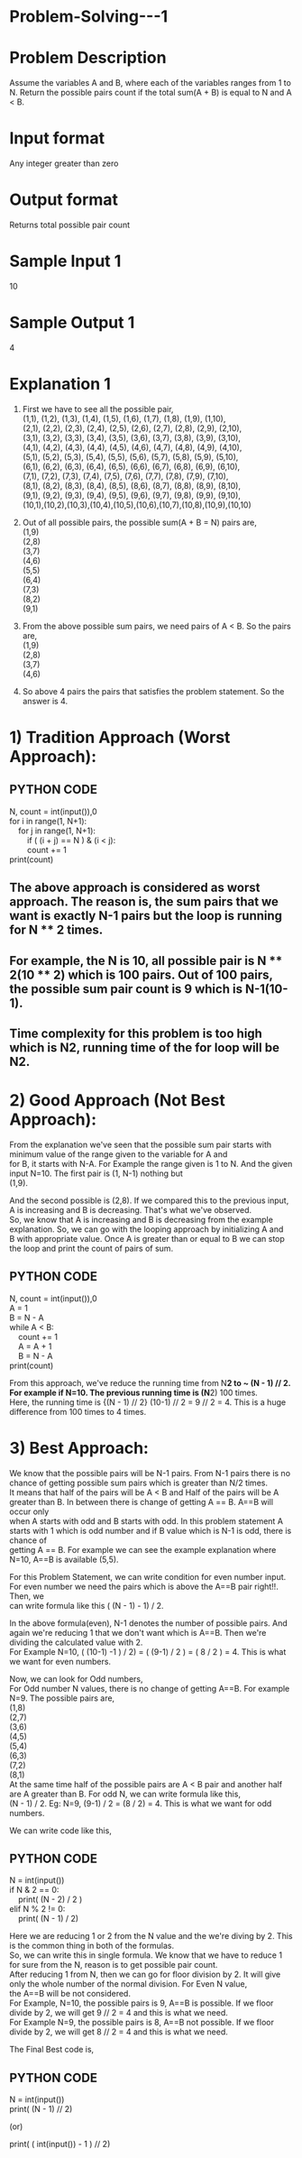 # Problem-Solving---1
# Problem Description
Assume the variables A and B, where each of the variables ranges from 1 to N. Return the possible pairs count if the total sum(A + B) is equal to N and A < B.
# Input format
Any integer greater than zero
# Output format
Returns total possible pair count
# Sample Input 1
10
# Sample Output 1
4
# Explanation 1
1) First we have to see all the possible pair, <br/>
   (1,1), (1,2), (1,3), (1,4), (1,5), (1,6), (1,7), (1,8), (1,9), (1,10), <br/>
   (2,1), (2,2), (2,3), (2,4), (2,5), (2,6), (2,7), (2,8), (2,9), (2,10), <br/>
   (3,1), (3,2), (3,3), (3,4), (3,5), (3,6), (3,7), (3,8), (3,9), (3,10), <br/>
   (4,1), (4,2), (4,3), (4,4), (4,5), (4,6), (4,7), (4,8), (4,9), (4,10), <br/>
   (5,1), (5,2), (5,3), (5,4), (5,5), (5,6), (5,7), (5,8), (5,9), (5,10), <br/>
   (6,1), (6,2), (6,3), (6,4), (6,5), (6,6), (6,7), (6,8), (6,9), (6,10), <br/>
   (7,1), (7,2), (7,3), (7,4), (7,5), (7,6), (7,7), (7,8), (7,9), (7,10), <br/>
   (8,1), (8,2), (8,3), (8,4), (8,5), (8,6), (8,7), (8,8), (8,9), (8,10), <br/>
   (9,1), (9,2), (9,3), (9,4), (9,5), (9,6), (9,7), (9,8), (9,9), (9,10), <br/>
   (10,1),(10,2),(10,3),(10,4),(10,5),(10,6),(10,7),(10,8),(10,9),(10,10) <br/>

2) Out of all possible pairs, the possible sum(A + B = N) pairs are, <br/>
   (1,9) <br/>
   (2,8) <br/>
   (3,7) <br/>
   (4,6) <br/>
   (5,5) <br/>
   (6,4) <br/>
   (7,3) <br/>
   (8,2) <br/>
   (9,1) <br/>

3) From the above possible sum pairs, we need pairs of A < B. So the pairs are, <br/>
   (1,9) <br/> 
   (2,8) <br/>
   (3,7) <br/>
   (4,6) <br/>

4) So above 4 pairs the pairs that satisfies the problem statement. So the answer is 4.

# 1) Tradition Approach (Worst Approach):

  ## PYTHON CODE
  N, count = int(input()),0 <br/>
  for i in range(1, N+1): <br/>
  &nbsp;&nbsp;&nbsp;&nbsp;for j in range(1, N+1): <br/>
  &nbsp;&nbsp;&nbsp;&nbsp;&nbsp;&nbsp;&nbsp;&nbsp;if ( (i + j) == N ) & (i < j): <br/>
  &nbsp;&nbsp;&nbsp;&nbsp;&nbsp;&nbsp;&nbsp;&nbsp;count += 1 <br/>
  print(count) <br/>

## The above approach is considered as worst approach. The reason is, the sum pairs that we want is exactly N-1 pairs but the loop is running for N ** 2 times.
## For example, the N is 10, all possible pair is N ** 2(10 ** 2) which is 100 pairs. Out of 100 pairs, the possible sum pair count is 9 which is N-1(10-1).
## Time complexity for this problem is too high which is N**2, running time of the for loop will be N**2.

# 2) Good Approach (Not Best Approach):

  From the explanation we've seen that the possible sum pair starts with minimum value of the range given to the variable for A and <br/>
  for B, it starts with N-A. For Example the range given is 1 to N. And the given input N=10. The first pair is (1, N-1) nothing but <br/>
  (1,9). <br/>

  And the second possible is (2,8). If we compared this to the previous input, A is increasing and B is decreasing. That's what we've observed. <br/>
  So, we know that A is increasing and B is decreasing from the example explanation. So, we can go with the looping approach by initializing A and <br/>
  B with appropriate value. Once A is greater than or equal to B we can stop the loop and print the count of pairs of sum. <br/>

  ## PYTHON CODE 
  N, count = int(input()),0 <br/>
  A = 1 <br/>
  B = N - A <br/>
  while A < B: <br/>
      &nbsp;&nbsp;&nbsp;&nbsp;count += 1  <br/>
      &nbsp;&nbsp;&nbsp;&nbsp;A = A + 1  <br/>
      &nbsp;&nbsp;&nbsp;&nbsp;B = N - A  <br/>
  print(count)  <br/>

  From this approach, we've reduce the running time from N**2 to ~ (N - 1) // 2. For example if N=10. The previous running time is (N**2) 100 times. <br/>
  Here, the running time is {(N - 1) // 2} (10-1) // 2 = 9 // 2 = 4. This is a huge difference from 100 times to 4 times. <br/>

# 3) Best Approach:

  We know that the possible pairs will be N-1 pairs. From N-1 pairs there is no chance of getting possible sum pairs which is greater than N/2 times. <br/>
  It means that half of the pairs will be A < B and Half of the pairs will be A greater than B. In between there is change of getting A == B. A==B will occur only <br/>
  when A starts with odd and B starts with odd. In this problem statement A starts with 1 which is odd number and if B value which is N-1 is odd, there is chance of <br/>
  getting A == B. For example we can see the example explanation where N=10, A==B is available (5,5). <br/>

  For this Problem Statement, we can write condition for even number input. For even number we need the pairs which is above the A==B pair right!!. Then, we  <br/>
  can write formula like this ( (N - 1) - 1) / 2. <br/>

  In the above formula(even), N-1 denotes the number of possible pairs. And again we're reducing 1 that we don't want which is A==B. Then we're dividing the calculated value with 2. <br/>
  For Example N=10, ( (10-1) -1 ) / 2) = ( (9-1) / 2 ) = ( 8 / 2 ) = 4. This is what we want for even numbers. <br/>

  Now, we can look for Odd numbers, <br/>
  For Odd number N values, there is no change of getting A==B. For example N=9. The possible pairs are, <br/>
   (1,8) <br/>
   (2,7) <br/>
   (3,6) <br/>
   (4,5) <br/>
   (5,4) <br/>
   (6,3) <br/>
   (7,2) <br/>
   (8,1) <br/>
  At the same time half of the possible pairs are  A < B pair and another half are A greater than B. For odd N, we can write formula like this, <br/>
  (N - 1) / 2. Eg: N=9, (9-1) / 2 = (8 / 2) = 4. This is what we want for odd numbers. <br/>

  We can write code like this, <br/>
  ## PYTHON CODE 
  N = int(input()) <br/>
  if N & 2 == 0:  <br/>
    &nbsp;&nbsp;&nbsp;&nbsp;print( (N - 2) / 2 ) <br/>
  elif N % 2 != 0: <br/>
    &nbsp;&nbsp;&nbsp;&nbsp;print( (N - 1) / 2) <br/>

  Here we are reducing 1 or 2 from the N value and the we're diving by 2. This is the common thing in both of the formulas. <br/>
  So, we can write this in single formula. We know that we have to reduce 1 for sure from the N, reason is to get possible pair count. <br/> 
  After reducing 1 from N, then we can go for floor division by 2. It will give only the whole number of the normal division. For Even N value, <br/> 
  the A==B will be not considered.  <br/>
  For Example, N=10, the possible pairs is 9, A==B is possible. If we floor divide by 2, we will get 9 // 2 = 4 and this is what we need.<br/>
  For Example N=9, the possible pairs is 8, A==B not possible. If we floor divide by 2, we will get 8 // 2 = 4 and this is what we need.<br/>

  The Final Best code is, <br/>

  ## PYTHON CODE
  N = int(input()) <br/>
  print( (N - 1) // 2) <br/>

  (or) <br/>

  print( ( int(input()) - 1 ) // 2) <br/>
  

  


   
